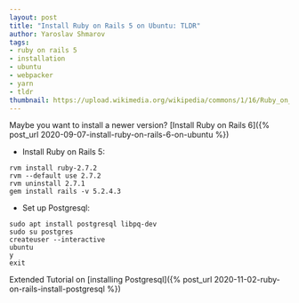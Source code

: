 ```yaml
---
layout: post
title: "Install Ruby on Rails 5 on Ubuntu: TLDR"
author: Yaroslav Shmarov
tags: 
- ruby on rails 5
- installation
- ubuntu
- webpacker
- yarn
- tldr
thumbnail: https://upload.wikimedia.org/wikipedia/commons/1/16/Ruby_on_Rails-logo.png
---
```


Maybe you want to install a newer version? [Install Ruby on Rails 6]({% post_url 2020-09-07-install-ruby-on-rails-6-on-ubuntu %})

* Install Ruby on Rails 5:

```
rvm install ruby-2.7.2
rvm --default use 2.7.2
rvm uninstall 2.7.1
gem install rails -v 5.2.4.3
```

* Set up Postgresql:

```
sudo apt install postgresql libpq-dev
sudo su postgres
createuser --interactive
ubuntu
y 
exit
```

Extended Tutorial on [installing Postgresql]({% post_url 2020-11-02-ruby-on-rails-install-postgresql %})
